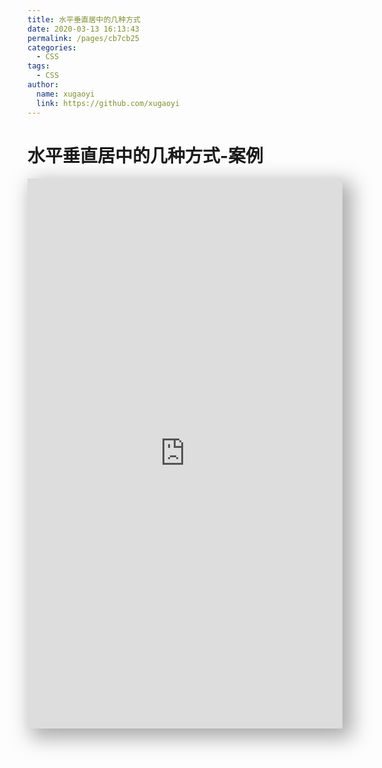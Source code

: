 ```yaml
---
title: 水平垂直居中的几种方式
date: 2020-03-13 16:13:43
permalink: /pages/cb7cb25
categories: 
  - CSS
tags: 
  - CSS
author: 
  name: xugaoyi
  link: https://github.com/xugaoyi
---
```

# 水平垂直居中的几种方式-案例



<div class="view2">
  <iframe width="100%" height="100%" scrolling="no" title="水平垂直居中的几种方式" src="https://codepen.io/xugaoyi/embed/poJLeYv?height=880&theme-id=light&default-tab=result"  frameborder="no" allowtransparency="true" allowfullscreen="true">
    See the Pen <a href='https://codepen.io/xugaoyi/pen/poJLeYv'>水平垂直居中的几种方式</a> by xugaoyi (<a href='https://codepen.io/xugaoyi'>@xugaoyi</a>) on <a href='https://codepen.io'>CodePen</a>.
  </iframe>
</div>

<style>
  .view2 {
    width: 100%;
    height: 880px;
    /* margin: 10px auto; */
    /* border:1px solid #AAA; */
    box-shadow: darkgrey 10px 10px 30px 5px;
  }
</style>

